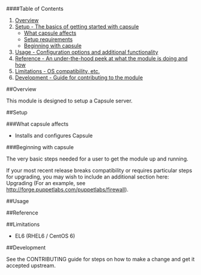 ####Table of Contents

1. [Overview](#overview)
2. [Setup - The basics of getting started with capsule](#setup)
    * [What capsule affects](#what-capsule-affects)
    * [Setup requirements](#setup-requirements)
    * [Beginning with capsule](#beginning-with-capsule)
3. [Usage - Configuration options and additional functionality](#usage)
4. [Reference - An under-the-hood peek at what the module is doing and how](#reference)
5. [Limitations - OS compatibility, etc.](#limitations)
6. [Development - Guide for contributing to the module](#development)

##Overview

This module is designed to setup a Capsule server.

##Setup

###What capsule affects

* Installs and configures Capsule 

###Beginning with capsule

The very basic steps needed for a user to get the module up and running. 

If your most recent release breaks compatibility or requires particular steps for upgrading, you may wish to include an additional section here: Upgrading (For an example, see http://forge.puppetlabs.com/puppetlabs/firewall).

##Usage

##Reference

##Limitations

* EL6 (RHEL6 / CentOS 6)

##Development

See the CONTRIBUTING guide for steps on how to make a change and get it accepted upstream.

